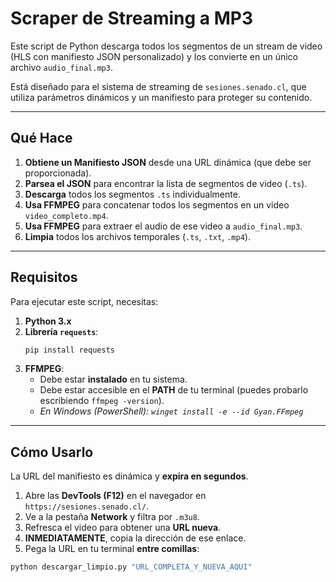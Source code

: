 # Scraper de Streaming a MP3

Este script de Python descarga todos los segmentos de un stream de video (HLS con manifiesto JSON personalizado) y los convierte en un único archivo `audio_final.mp3`.

Está diseñado para el sistema de streaming de `sesiones.senado.cl`, que utiliza parámetros dinámicos y un manifiesto para proteger su contenido.

---

## Qué Hace

1.  **Obtiene un Manifiesto JSON** desde una URL dinámica (que debe ser proporcionada).
2.  **Parsea el JSON** para encontrar la lista de segmentos de video (`.ts`).
3.  **Descarga** todos los segmentos `.ts` individualmente.
4.  **Usa FFMPEG** para concatenar todos los segmentos en un video `video_completo.mp4`.
5.  **Usa FFMPEG** para extraer el audio de ese video a `audio_final.mp3`.
6.  **Limpia** todos los archivos temporales (`.ts`, `.txt`, `.mp4`).

---

## Requisitos

Para ejecutar este script, necesitas:

1.  **Python 3.x**
2.  **Librería `requests`**:
    ```bash
    pip install requests
    ```
3.  **FFMPEG**:
    * Debe estar **instalado** en tu sistema.
    * Debe estar accesible en el **PATH** de tu terminal (puedes probarlo escribiendo `ffmpeg -version`).
    * *En Windows (PowerShell): `winget install -e --id Gyan.FFmpeg`*

---

## Cómo Usarlo

La URL del manifiesto es dinámica y **expira en segundos**.

1.  Abre las **DevTools (F12)** en el navegador en `https://sesiones.senado.cl/`.
2.  Ve a la pestaña **Network** y filtra por `.m3u8`.
3.  Refresca el video para obtener una **URL nueva**.
4.  **INMEDIATAMENTE**, copia la dirección de ese enlace.
5.  Pega la URL en tu terminal **entre comillas**:

```bash
python descargar_limpio.py "URL_COMPLETA_Y_NUEVA_AQUI"
